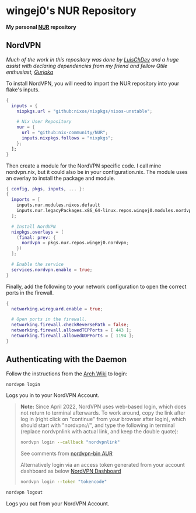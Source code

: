 # wingej0's NUR Repository

**My personal [NUR](https://github.com/nix-community/NUR) repository**

## NordVPN

_Much of the work in this repository was done by [LuisChDev](https://github.com/LuisChDev/nur-packages) and a huge assist with declaring dependencies from my friend and fellow Qtile enthusiast, [Gurjaka](https://github.com/Gurjaka)_

To install NordVPN, you will need to import the NUR repository into your flake's inputs.

```nix
{
  inputs = {
    nixpkgs.url = "github:nixos/nixpkgs/nixos-unstable";

    # Nix User Repository
    nur = {
      url = "github:nix-community/NUR";
      inputs.nixpkgs.follows = "nixpkgs";
    };
  ];
}
```

Then create a module for the NordVPN specific code.  I call mine nordvpn.nix, but it could also be in your configuration.nix.  The module uses an overlay to install the package and module.

```nix
{ config, pkgs, inputs, ... }:
{
  imports = [
    inputs.nur.modules.nixos.default
    inputs.nur.legacyPackages.x86_64-linux.repos.wingej0.modules.nordvpn
  ];

  # Install NordVPN
  nixpkgs.overlays = [
    (final: prev: {
      nordvpn = pkgs.nur.repos.wingej0.nordvpn;
    })
  ];

  # Enable the service
  services.nordvpn.enable = true;
}
```

Finally, add the following to your network configuration to open the correct ports in the firewall.

```nix
{
  networking.wireguard.enable = true;

  # Open ports in the firewall.
  networking.firewall.checkReversePath = false;
  networking.firewall.allowedTCPPorts = [ 443 ];
  networking.firewall.allowedUDPPorts = [ 1194 ];
}
```

## Authenticating with the Daemon

Follow the instructions from the [Arch Wiki](https://wiki.archlinux.org/title/NordVPN) to login:

```bash
nordvpn login
```

Logs you in to your NordVPN Account.

>**Note:** Since April 2022, NordVPN uses web-based login, which does not return to terminal afterwards. To work around, copy the link after log in (right click on "continue" from your browser after login), which should start with "nordvpn://", and type the following in terminal (replace nordvpnlink with actual link, and keep the double quote):
>
>```bash
>nordvpn login --callback "nordvpnlink"
>
>```
>See comments from [nordvpn-bin AUR](https://aur.archlinux.org/packages/nordvpn-bin)
>
>Alternatively login via an access token generated from your account dashboard as below [NordVPN Dashboard](https://my.nordaccount.com/dashboard/nordvpn/)
>```bash
>nordvpn login --token "tokencode"
>```

```bash
nordvpn logout
```

Logs you out from your NordVPN Account.
